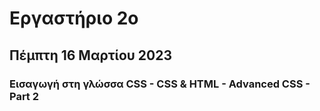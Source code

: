 # Εργαστήριο 2ο

## **Πέμπτη 16 Μαρτίου 2023**

### Εισαγωγή στη γλώσσα CSS - CSS & HTML - Advanced CSS - Part 2
